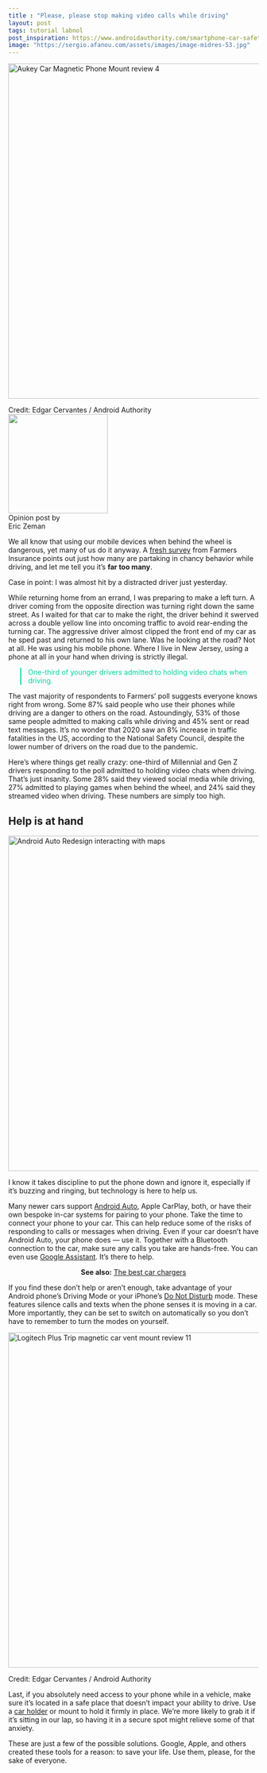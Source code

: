 ```yaml
---
title : "Please, please stop making video calls while driving"
layout: post
tags: tutorial labnol
post_inspiration: https://www.androidauthority.com/smartphone-car-safety-1214798/
image: "https://sergio.afanou.com/assets/images/image-midres-53.jpg"
---
```


<p><html><body><img class="size-large wp-image-1212795 noname aligncenter aa-img" title="Aukey Car Magnetic Phone Mount review 4" src="https://cdn57.androidauthority.net/wp-content/uploads/2021/03/Aukey-Car-Magnetic-Phone-Mount-review-4-1200x675.jpg" alt="Aukey Car Magnetic Phone Mount review 4" width="1200" height="675" data-attachment-id="1212795" srcset="https://cdn57.androidauthority.net/wp-content/uploads/2021/03/Aukey-Car-Magnetic-Phone-Mount-review-4-1200x675.jpg 1200w, https://cdn57.androidauthority.net/wp-content/uploads/2021/03/Aukey-Car-Magnetic-Phone-Mount-review-4-300x170.jpg 300w, https://cdn57.androidauthority.net/wp-content/uploads/2021/03/Aukey-Car-Magnetic-Phone-Mount-review-4-768x432.jpg 768w, https://cdn57.androidauthority.net/wp-content/uploads/2021/03/Aukey-Car-Magnetic-Phone-Mount-review-4-1536x864.jpg 1536w, https://cdn57.androidauthority.net/wp-content/uploads/2021/03/Aukey-Car-Magnetic-Phone-Mount-review-4-16x9.jpg 16w, https://cdn57.androidauthority.net/wp-content/uploads/2021/03/Aukey-Car-Magnetic-Phone-Mount-review-4-32x18.jpg 32w, https://cdn57.androidauthority.net/wp-content/uploads/2021/03/Aukey-Car-Magnetic-Phone-Mount-review-4-28x16.jpg 28w, https://cdn57.androidauthority.net/wp-content/uploads/2021/03/Aukey-Car-Magnetic-Phone-Mount-review-4-56x32.jpg 56w, https://cdn57.androidauthority.net/wp-content/uploads/2021/03/Aukey-Car-Magnetic-Phone-Mount-review-4-64x36.jpg 64w, https://cdn57.androidauthority.net/wp-content/uploads/2021/03/Aukey-Car-Magnetic-Phone-Mount-review-4-712x400.jpg 712w, https://cdn57.androidauthority.net/wp-content/uploads/2021/03/Aukey-Car-Magnetic-Phone-Mount-review-4-1000x563.jpg 1000w, https://cdn57.androidauthority.net/wp-content/uploads/2021/03/Aukey-Car-Magnetic-Phone-Mount-review-4-792x446.jpg 792w, https://cdn57.androidauthority.net/wp-content/uploads/2021/03/Aukey-Car-Magnetic-Phone-Mount-review-4-1280x720.jpg 1280w, https://cdn57.androidauthority.net/wp-content/uploads/2021/03/Aukey-Car-Magnetic-Phone-Mount-review-4-840x472.jpg 840w, https://cdn57.androidauthority.net/wp-content/uploads/2021/03/Aukey-Car-Magnetic-Phone-Mount-review-4-1340x754.jpg 1340w, https://cdn57.androidauthority.net/wp-content/uploads/2021/03/Aukey-Car-Magnetic-Phone-Mount-review-4-770x433.jpg 770w, https://cdn57.androidauthority.net/wp-content/uploads/2021/03/Aukey-Car-Magnetic-Phone-Mount-review-4-356x200.jpg 356w, https://cdn57.androidauthority.net/wp-content/uploads/2021/03/Aukey-Car-Magnetic-Phone-Mount-review-4-675x380.jpg 675w, https://cdn57.androidauthority.net/wp-content/uploads/2021/03/Aukey-Car-Magnetic-Phone-Mount-review-4.jpg 1920w" sizes="(max-width: 1200px) 100vw, 1200px" /></p>
<div class="aa-img-source-credit">
<div class="aa-img-source-and-credit full">
<div class="aa-img-credit text-right"><span>Credit: </span>Edgar Cervantes / Android Authority</div>
</div>
</div>
<div class="aa_opinions_shortcode_wrapper"><a class="overlay-link" id="overlay-link-bypass" href="https://www.androidauthority.com/opinions/"></a><div class="aa_opinions_shortcode_image"><img alt='' src='https://secure.gravatar.com/avatar/4473a37fd2b1f7882944da9ff344720a?s=200&#038;d=mm&#038;r=g' srcset='https://secure.gravatar.com/avatar/4473a37fd2b1f7882944da9ff344720a?s=400&#038;d=mm&#038;r=g 2x' class='avatar avatar-200 photo' height='200' width='200' /></div><div class="aa_opinions_shortcode_text"><div class="aa_opinion_by">Opinion post by</div><div class="aa_opinion_author">Eric Zeman</div></div></div>
<p>We all know that using our mobile devices when behind the wheel is dangerous, yet many of us do it anyway. A <a href="https://newsroom.farmers.com/2021-04-01-Farmers-Insurance-R-Finds-More-Than-Half-of-Drivers-Admit-to-Using-Cell-Phones-While-Behind-The-Wheel-Shares-Focused-Driving-Tips">fresh survey</a> from Farmers Insurance points out just how many are partaking in chancy behavior while driving, and let me tell you it&#8217;s <strong>far too many</strong>.</p>
<p>Case in point: I was almost hit by a distracted driver just yesterday.</p>
<p>While returning home from an errand, I was preparing to make a left turn. A driver coming from the opposite direction was turning right down the same street. As I waited for that car to make the right, the driver behind it swerved across a double yellow line into oncoming traffic to avoid rear-ending the turning car. The aggressive driver almost clipped the front end of my car as he sped past and returned to his own lane. Was he looking at the road? Not at all. He was using his mobile phone. Where I live in New Jersey, using a phone at all in your hand when driving is strictly illegal.</p>
<div class="clear"></div><blockquote class="quote_new center" style="color: #00D49F; border-color: #00D49F;"><p>One-third of younger drivers admitted to holding video chats when driving.</p></blockquote><div class="clear"></div>
<p>The vast majority of respondents to Farmers&#8217; poll suggests everyone knows right from wrong. Some 87% said people who use their phones while driving are a danger to others on the road. Astoundingly, 53% of those same people admitted to making calls while driving and 45% sent or read text messages. It&#8217;s no wonder that 2020 saw an 8% increase in traffic fatalities in the US, according to the National Safety Council, despite the lower number of drivers on the road due to the pandemic.</p>
<p>Here&#8217;s where things get really crazy: one-third of Millennial and Gen Z drivers responding to the poll admitted to holding video chats when driving. That&#8217;s just insanity. Some 28% said they viewed social media while driving, 27% admitted to playing games when behind the wheel, and 24% said they streamed video when driving. These numbers are simply too high.</p>
<h2>Help is at hand</h2>
<p><img class="size-large wp-image-1013190 __David Imel:110867 aa-img" title="Android Auto Redesign interacting with maps" src="https://cdn57.androidauthority.net/wp-content/uploads/2019/07/Android-Auto-Redesign-interacting-with-maps-1200x675.jpg" alt="Android Auto Redesign interacting with maps" width="1200" height="675" data-attachment-id="1013190" srcset="https://cdn57.androidauthority.net/wp-content/uploads/2019/07/Android-Auto-Redesign-interacting-with-maps-1200x675.jpg 1200w, https://cdn57.androidauthority.net/wp-content/uploads/2019/07/Android-Auto-Redesign-interacting-with-maps-300x170.jpg 300w, https://cdn57.androidauthority.net/wp-content/uploads/2019/07/Android-Auto-Redesign-interacting-with-maps-768x432.jpg 768w, https://cdn57.androidauthority.net/wp-content/uploads/2019/07/Android-Auto-Redesign-interacting-with-maps-16x9.jpg 16w, https://cdn57.androidauthority.net/wp-content/uploads/2019/07/Android-Auto-Redesign-interacting-with-maps-32x18.jpg 32w, https://cdn57.androidauthority.net/wp-content/uploads/2019/07/Android-Auto-Redesign-interacting-with-maps-28x16.jpg 28w, https://cdn57.androidauthority.net/wp-content/uploads/2019/07/Android-Auto-Redesign-interacting-with-maps-56x32.jpg 56w, https://cdn57.androidauthority.net/wp-content/uploads/2019/07/Android-Auto-Redesign-interacting-with-maps-64x36.jpg 64w, https://cdn57.androidauthority.net/wp-content/uploads/2019/07/Android-Auto-Redesign-interacting-with-maps-712x400.jpg 712w, https://cdn57.androidauthority.net/wp-content/uploads/2019/07/Android-Auto-Redesign-interacting-with-maps-1000x563.jpg 1000w, https://cdn57.androidauthority.net/wp-content/uploads/2019/07/Android-Auto-Redesign-interacting-with-maps-792x446.jpg 792w, https://cdn57.androidauthority.net/wp-content/uploads/2019/07/Android-Auto-Redesign-interacting-with-maps-1280x720.jpg 1280w, https://cdn57.androidauthority.net/wp-content/uploads/2019/07/Android-Auto-Redesign-interacting-with-maps-840x472.jpg 840w, https://cdn57.androidauthority.net/wp-content/uploads/2019/07/Android-Auto-Redesign-interacting-with-maps-1340x754.jpg 1340w, https://cdn57.androidauthority.net/wp-content/uploads/2019/07/Android-Auto-Redesign-interacting-with-maps-770x433.jpg 770w, https://cdn57.androidauthority.net/wp-content/uploads/2019/07/Android-Auto-Redesign-interacting-with-maps-356x200.jpg 356w, https://cdn57.androidauthority.net/wp-content/uploads/2019/07/Android-Auto-Redesign-interacting-with-maps.jpg 1920w" sizes="(max-width: 1200px) 100vw, 1200px" /></p>
<div class="aa-img-source-credit"></div>
<p>I know it takes discipline to put the phone down and ignore it, especially if it&#8217;s buzzing and ringing, but technology is here to help us.</p>
<p>Many newer cars support <a href="https://www.androidauthority.com/best-android-auto-apps-974891/">Android Auto</a>, Apple CarPlay, both, or have their own bespoke in-car systems for pairing to your phone. Take the time to connect your phone to your car. This can help reduce some of the risks of responding to calls or messages when driving. Even if your car doesn&#8217;t have Android Auto, your phone does — use it. Together with a Bluetooth connection to the car, make sure any calls you take are hands-free. You can even use <a href="https://www.androidauthority.com/google-assistant-838138/">Google Assistant</a>. It&#8217;s there to help.</p>
<p style="text-align: center;"><strong>See also:</strong> <a href="https://www.androidauthority.com/car-chargers-1177000/">The best car chargers</a></p>
<p>If you find these don&#8217;t help or aren&#8217;t enough, take advantage of your Android phone&#8217;s Driving Mode or your iPhone&#8217;s <a href="https://www.androidauthority.com/how-to-use-do-not-disturb-mode-on-android-1173522/">Do Not Disturb</a> mode. These features silence calls and texts when the phone senses it is moving in a car. More importantly, they can be set to switch on automatically so you don&#8217;t have to remember to turn the modes on yourself.</p>
<p><img class="size-large wp-image-1212827 noname aa-img" title="Logitech Plus Trip magnetic car vent mount review 11" src="https://cdn57.androidauthority.net/wp-content/uploads/2021/03/Logitech-Plus-Trip-magnetic-car-vent-mount-review-11-1200x675.jpg" alt="Logitech Plus Trip magnetic car vent mount review 11" width="1200" height="675" data-attachment-id="1212827" srcset="https://cdn57.androidauthority.net/wp-content/uploads/2021/03/Logitech-Plus-Trip-magnetic-car-vent-mount-review-11-1200x675.jpg 1200w, https://cdn57.androidauthority.net/wp-content/uploads/2021/03/Logitech-Plus-Trip-magnetic-car-vent-mount-review-11-300x170.jpg 300w, https://cdn57.androidauthority.net/wp-content/uploads/2021/03/Logitech-Plus-Trip-magnetic-car-vent-mount-review-11-768x432.jpg 768w, https://cdn57.androidauthority.net/wp-content/uploads/2021/03/Logitech-Plus-Trip-magnetic-car-vent-mount-review-11-1536x864.jpg 1536w, https://cdn57.androidauthority.net/wp-content/uploads/2021/03/Logitech-Plus-Trip-magnetic-car-vent-mount-review-11-16x9.jpg 16w, https://cdn57.androidauthority.net/wp-content/uploads/2021/03/Logitech-Plus-Trip-magnetic-car-vent-mount-review-11-32x18.jpg 32w, https://cdn57.androidauthority.net/wp-content/uploads/2021/03/Logitech-Plus-Trip-magnetic-car-vent-mount-review-11-28x16.jpg 28w, https://cdn57.androidauthority.net/wp-content/uploads/2021/03/Logitech-Plus-Trip-magnetic-car-vent-mount-review-11-56x32.jpg 56w, https://cdn57.androidauthority.net/wp-content/uploads/2021/03/Logitech-Plus-Trip-magnetic-car-vent-mount-review-11-64x36.jpg 64w, https://cdn57.androidauthority.net/wp-content/uploads/2021/03/Logitech-Plus-Trip-magnetic-car-vent-mount-review-11-712x400.jpg 712w, https://cdn57.androidauthority.net/wp-content/uploads/2021/03/Logitech-Plus-Trip-magnetic-car-vent-mount-review-11-1000x563.jpg 1000w, https://cdn57.androidauthority.net/wp-content/uploads/2021/03/Logitech-Plus-Trip-magnetic-car-vent-mount-review-11-792x446.jpg 792w, https://cdn57.androidauthority.net/wp-content/uploads/2021/03/Logitech-Plus-Trip-magnetic-car-vent-mount-review-11-1280x720.jpg 1280w, https://cdn57.androidauthority.net/wp-content/uploads/2021/03/Logitech-Plus-Trip-magnetic-car-vent-mount-review-11-840x472.jpg 840w, https://cdn57.androidauthority.net/wp-content/uploads/2021/03/Logitech-Plus-Trip-magnetic-car-vent-mount-review-11-1340x754.jpg 1340w, https://cdn57.androidauthority.net/wp-content/uploads/2021/03/Logitech-Plus-Trip-magnetic-car-vent-mount-review-11-770x433.jpg 770w, https://cdn57.androidauthority.net/wp-content/uploads/2021/03/Logitech-Plus-Trip-magnetic-car-vent-mount-review-11-356x200.jpg 356w, https://cdn57.androidauthority.net/wp-content/uploads/2021/03/Logitech-Plus-Trip-magnetic-car-vent-mount-review-11-675x380.jpg 675w, https://cdn57.androidauthority.net/wp-content/uploads/2021/03/Logitech-Plus-Trip-magnetic-car-vent-mount-review-11.jpg 1920w" sizes="(max-width: 1200px) 100vw, 1200px" /></p>
<div class="aa-img-source-credit">
<div class="aa-img-source-and-credit full">
<div class="aa-img-credit text-right"><span>Credit: </span>Edgar Cervantes / Android Authority</div>
</div>
</div>
<p>Last, if you absolutely need access to your phone while in a vehicle, make sure it&#8217;s located in a safe place that doesn&#8217;t impact your ability to drive. Use a <a href="https://www.androidauthority.com/best-car-phone-holders-709890/">car holder</a> or mount to hold it firmly in place. We&#8217;re more likely to grab it if it&#8217;s sitting in our lap, so having it in a secure spot might relieve some of that anxiety.</p>
<p>These are just a few of the possible solutions. Google, Apple, and others created these tools for a reason: to save your life. Use them, please, for the sake of everyone.</body></html></p>
